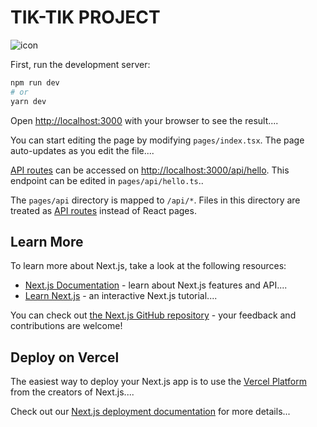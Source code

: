 

# TIK-TIK PROJECT

<img src="https://res.cloudinary.com/chuksmbanaso/image/upload/v1664978942/media/Screenshot_36_agc7jj.png" title="icon" alt="icon">

First, run the development server:

```bash
npm run dev
# or
yarn dev
```

Open [http://localhost:3000](http://localhost:3000) with your browser to see the result....

You can start editing the page by modifying `pages/index.tsx`. The page auto-updates as you edit the file....

[API routes](https://nextjs.org/docs/api-routes/introduction) can be accessed on [http://localhost:3000/api/hello](http://localhost:3000/api/hello). This endpoint can be edited in `pages/api/hello.ts`..

The `pages/api` directory is mapped to `/api/*`. Files in this directory are treated as [API routes](https://nextjs.org/docs/api-routes/introduction) instead of React pages.

## Learn More

To learn more about Next.js, take a look at the following resources:

- [Next.js Documentation](https://nextjs.org/docs) - learn about Next.js features and API....
- [Learn Next.js](https://nextjs.org/learn) - an interactive Next.js tutorial....

You can check out [the Next.js GitHub repository](https://github.com/vercel/next.js/) - your feedback and contributions are welcome!

## Deploy on Vercel

The easiest way to deploy your Next.js app is to use the [Vercel Platform](https://vercel.com/new?utm_medium=default-template&filter=next.js&utm_source=create-next-app&utm_campaign=create-next-app-readme) from the creators of Next.js....

Check out our [Next.js deployment documentation](https://nextjs.org/docs/deployment) for more details...
